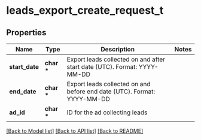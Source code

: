 # leads_export_create_request_t

## Properties
Name | Type | Description | Notes
------------ | ------------- | ------------- | -------------
**start_date** | **char \*** | Export leads collected on and after start date (UTC). Format: YYYY-MM-DD | 
**end_date** | **char \*** | Export leads collected on and before end date (UTC). Format: YYYY-MM-DD | 
**ad_id** | **char \*** | ID for the ad collecting leads | 

[[Back to Model list]](../README.md#documentation-for-models) [[Back to API list]](../README.md#documentation-for-api-endpoints) [[Back to README]](../README.md)


